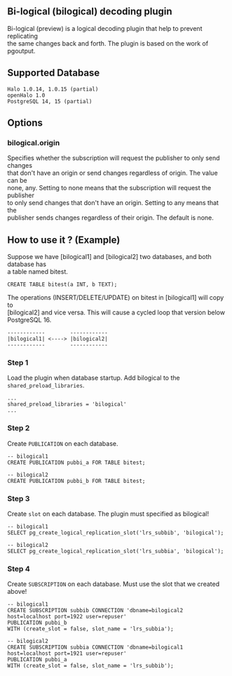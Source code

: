 ## Bi-logical (bilogical) decoding plugin

Bi-logical (preview) is a logical decoding plugin that help to prevent replicating  
the same changes back and forth. The plugin is based on the work of pgoutput.  

## Supported Database

`Halo 1.0.14, 1.0.15 (partial)`  
`openHalo 1.0`  
`PostgreSQL 14, 15 (partial)`  

## Options

### bilogical.origin
Specifies whether the subscription will request the publisher to only send changes  
that don't have an origin or send changes regardless of origin. The value can be  
none, any. Setting to none means that the subscription will request the publisher  
to only send changes that don't have an origin. Setting to any means that the  
publisher sends changes regardless of their origin. The default is none.  

## How to use it ? (Example)

Suppose we have [bilogical1] and [bilogical2] two databases, and both database has  
a table named bitest.  
```
CREATE TABLE bitest(a INT, b TEXT);
```
The operations (INSERT/DELETE/UPDATE) on bitest in [bilogical1] will copy to  
[bilogical2] and vice versa. This will cause a cycled loop that version below  
PostgreSQL 16.  

```
------------        ------------
|bilogical1| <----> |bilogical2|
------------        ------------
```

### Step 1
Load the plugin when database startup. Add bilogical to the `shared_preload_libraries`.
```
...
shared_preload_libraries = 'bilogical'
...
```

### Step 2
Create `PUBLICATION` on each database.
```
-- bilogical1
CREATE PUBLICATION pubbi_a FOR TABLE bitest;
```

```
-- bilogical2
CREATE PUBLICATION pubbi_b FOR TABLE bitest;
```

### Step 3
Create `slot` on each database. The plugin must specified as bilogical!
```
-- bilogical1
SELECT pg_create_logical_replication_slot('lrs_subbib', 'bilogical');
```

```
-- bilogical2
SELECT pg_create_logical_replication_slot('lrs_subbia', 'bilogical');
```

### Step 4
Create `SUBSCRIPTION` on each database. Must use the slot that we created above!
```
-- bilogical1
CREATE SUBSCRIPTION subbib CONNECTION 'dbname=bilogical2 host=localhost port=1922 user=repuser'
PUBLICATION pubbi_b 
WITH (create_slot = false, slot_name = 'lrs_subbia');
```

```
-- bilogical2
CREATE SUBSCRIPTION subbia CONNECTION 'dbname=bilogical1 host=localhost port=1921 user=repuser'
PUBLICATION pubbi_a
WITH (create_slot = false, slot_name = 'lrs_subbib');
```
